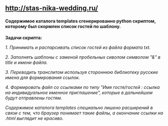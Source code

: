 ## http://stas-nika-wedding.ru/

#### Содержимое каталога templates сгенерированно python скриптом, которому был скормлен список гостей по шаблону.

**Задачи скрипта:**
  
  _1. Принимать и распарсивать список гостей из файла формата txt._
  
  _2. Заполнять шаблоны с заменой пробельных сиволом символом "&" в title и имени файла._
  
  _3. Переводить транслитом используя стороннюю библиотеку русские имена для формирования ссылок._
  
  _4. Формировать файл со ссылками по типу "Имя гостя/гостей : ссылка на индивидуальное именное приглашение", 
  которые в дальнейшем будут отправлены гостям._
  
_Содержимое каталога templates специально лишено расширений в связи с тем, 
что браузер понимает такие файлы, а окончание ссылки на .html выглядит не красиво._
